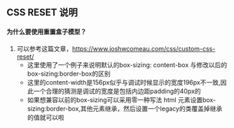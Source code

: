 ## CSS RESET 说明
#### 为什么要使用重置盒子模型？
1. 可以参考这篇文章，https://www.joshwcomeau.com/css/custom-css-reset/
    - 这里使用了一个例子来说明默认的box-sizing: content-box 与修改以后的box-sizing:border-box的区别
    - 这里的content-width是156px似乎与调试时候显示的宽度196px不一致,因此一个合理的猜测是调试的宽度是包括内边距padding的40px的
    - 如果想兼容以前的box-sizing可以采用零一种写法 html 元素设置box-sizing:border-box,其他元素继承，然后设置一个legacy的类覆盖掉继承的值就可以啦